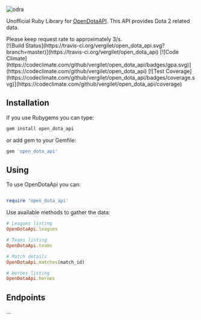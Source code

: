![odra](https://user-images.githubusercontent.com/2478436/28491007-95355790-6ef0-11e7-95b9-a08f585db9e8.png)

Unofficial Ruby Library for [OpenDotaAPI](https://docs.opendota.com/). This API provides Dota 2 related data. 

<aside class="notice">
Please keep request rate to approximately 3/s.
</aside>
<aside class="notice">
[![Build Status](https://travis-ci.org/vergilet/open_dota_api.svg?branch=master)](https://travis-ci.org/vergilet/open_dota_api)
[![Code Climate](https://codeclimate.com/github/vergilet/open_dota_api/badges/gpa.svg)](https://codeclimate.com/github/vergilet/open_dota_api)
[![Test Coverage](https://codeclimate.com/github/vergilet/open_dota_api/badges/coverage.svg)](https://codeclimate.com/github/vergilet/open_dota_api/coverage)
</aside>

## Installation
If you use Rubygems you can type:

```ruby
gem install open_dota_api
```

or add gem to your Gemfile:
```ruby
gem 'open_dota_api'
```


## Using

To use OpenDotaApi you can:

```ruby

require 'open_dota_api'

```

Use available methods to gather the data:

```ruby
# Leagues listing
OpenDotaApi.leagues

# Teams listing
OpenDotaApi.teams

# Match details
OpenDotaApi.matches(match_id)

# Heroes listing
OpenDotaApi.heroes
```

## Endpoints

...
